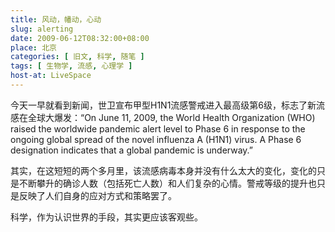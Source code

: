 ```yaml
---
title: 风动，幡动，心动
slug: alerting
date: 2009-06-12T08:32:00+08:00
place: 北京
categories: [ 旧文, 科学, 随笔 ]
tags: [ 生物学, 流感, 心理学 ]
host-at: LiveSpace
---
```

今天一早就看到新闻，世卫宣布甲型H1N1流感警戒进入最高级第6级，标志了新流感在全球大爆发：“On June 11, 2009, the World Health Organization (WHO) raised the worldwide pandemic alert level to Phase 6 in response to the ongoing global spread of the novel influenza A (H1N1) virus. A Phase 6 designation indicates that a global pandemic is underway.”

其实，在这短短的两个多月里，该流感病毒本身并没有什么太大的变化，变化的只是不断攀升的确诊人数（包括死亡人数）和人们复杂的心情。警戒等级的提升也只是反映了人们自身的应对方式和策略罢了。

科学，作为认识世界的手段，其实更应该客观些。
